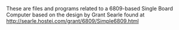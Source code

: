 These are files and programs related to a 6809-based Single Board
Computer based on the design by Grant Searle found at
http://searle.hostei.com/grant/6809/Simple6809.html
